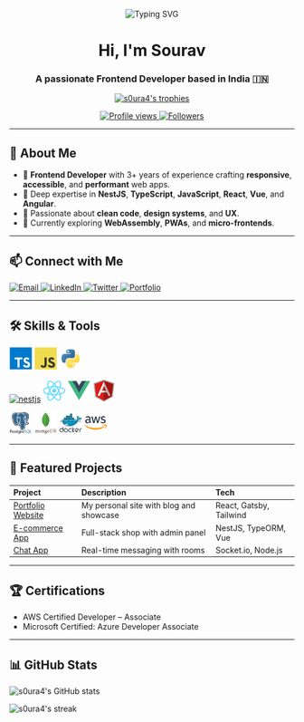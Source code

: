 <!-- Typing animation -->
<p align="center">
  <img src="https://readme-typing-svg.herokuapp.com?font=Fira+Code&size=24&pause=1000&color=F7AB1A&width=500&lines=Hi,+I'm+Sourav;Frontend+Developer;Welcome+to+my+profile" alt="Typing SVG" />
</p>

<!-- Title & Bio -->
<h1 align="center">Hi, I'm Sourav</h1>
<h3 align="center">A passionate Frontend Developer based in India 🇮🇳</h3>

<!-- Profile Trophies -->
<p align="center">
  <a href="https://github.com/ryo-ma/github-profile-trophy"><img src="https://github-profile-trophy.vercel.app/?username=s0ura4&theme=dark" alt="s0ura4's trophies" /></a>
</p>

<!-- Badges -->
<p align="center">
  <a href="https://komarev.com/ghpvc/?username=s0ura4">
    <img src="https://komarev.com/ghpvc/?username=s0ura4&color=blue" alt="Profile views" />
  </a>
  <a href="https://github.com/s0ura4?tab=followers">
    <img src="https://img.shields.io/github/followers/s0ura4?style=social" alt="Followers" />
  </a>
</p>

---

## 🔭 About Me
- 🔸 **Frontend Developer** with 3+ years of experience crafting **responsive**, **accessible**, and **performant** web apps.  
- 🔸 Deep expertise in **NestJS**, **TypeScript**, **JavaScript**, **React**, **Vue**, and **Angular**.  
- 🔸 Passionate about **clean code**, **design systems**, and **UX**.  
- 🔸 Currently exploring **WebAssembly**, **PWAs**, and **micro-frontends**.

---

## 📫 Connect with Me
<p align="left">
  <a href="mailto:souravtowork@gmail.com">
    <img src="https://img.shields.io/badge/Email-D14836?style=flat-square&logo=gmail&logoColor=white" alt="Email" />
  </a>
  <a href="https://www.linkedin.com/in/sourav-profile" target="_blank">
    <img src="https://img.shields.io/badge/LinkedIn-0A66C2?style=flat-square&logo=linkedin&logoColor=white" alt="LinkedIn" />
  </a>
  <a href="https://twitter.com/sourav" target="_blank">
    <img src="https://img.shields.io/badge/Twitter-1DA1F2?style=flat-square&logo=twitter&logoColor=white" alt="Twitter" />
  </a>
  <a href="https://sourav-portfolio.com" target="_blank">
    <img src="https://img.shields.io/badge/Portfolio-663399?style=flat-square&logo=netlify&logoColor=white" alt="Portfolio" />
  </a>
</p>

---

## 🛠️ Skills & Tools
<p align="left">
  <!-- Languages -->
  <a href="https://www.typescriptlang.org/" target="_blank"><img src="https://raw.githubusercontent.com/devicons/devicon/master/icons/typescript/typescript-original.svg" alt="ts" width="40" height="40"/></a>
  <a href="https://www.javascript.com/" target="_blank"><img src="https://raw.githubusercontent.com/devicons/devicon/master/icons/javascript/javascript-original.svg" alt="js" width="40" height="40"/></a>
  <a href="https://www.python.org/" target="_blank"><img src="https://raw.githubusercontent.com/devicons/devicon/master/icons/python/python-original.svg" alt="python" width="40" height="40"/></a>
  
  <!-- Frameworks & Libraries -->
  <a href="https://nestjs.com/" target="_blank"><img src="https://nestjs.com/img/logo_text.svg" alt="nestjs" width="40" height="40"/></a>
  <a href="https://reactjs.org/" target="_blank"><img src="https://raw.githubusercontent.com/devicons/devicon/master/icons/react/react-original.svg" alt="react" width="40" height="40"/></a>
  <a href="https://vuejs.org/" target="_blank"><img src="https://raw.githubusercontent.com/devicons/devicon/master/icons/vuejs/vuejs-original.svg" alt="vue" width="40" height="40"/></a>
  <a href="https://angular.io/" target="_blank"><img src="https://raw.githubusercontent.com/devicons/devicon/master/icons/angularjs/angularjs-original.svg" alt="angular" width="40" height="40"/></a>
  
  <!-- Databases & Infra -->
  <a href="https://www.postgresql.org/" target="_blank"><img src="https://raw.githubusercontent.com/devicons/devicon/master/icons/postgresql/postgresql-original-wordmark.svg" alt="postgresql" width="40" height="40"/></a>
  <a href="https://www.mongodb.com/" target="_blank"><img src="https://raw.githubusercontent.com/devicons/devicon/master/icons/mongodb/mongodb-original-wordmark.svg" alt="mongodb" width="40" height="40"/></a>
  <a href="https://www.docker.com/" target="_blank"><img src="https://raw.githubusercontent.com/devicons/devicon/master/icons/docker/docker-original-wordmark.svg" alt="docker" width="40" height="40"/></a>
  <a href="https://aws.amazon.com/" target="_blank"><img src="https://raw.githubusercontent.com/devicons/devicon/master/icons/amazonwebservices/amazonwebservices-original-wordmark.svg" alt="aws" width="40" height="40"/></a>
</p>

---

## 💼 Featured Projects
| Project | Description | Tech |
| :---    | :---------- | :--- |
| [Portfolio Website](https://sourav-portfolio.com) | My personal site with blog and showcase | React, Gatsby, Tailwind |
| [E-commerce App](https://github.com/s0ura4/ecommerce) | Full-stack shop with admin panel  | NestJS, TypeORM, Vue |
| [Chat App](https://github.com/s0ura4/chat-app) | Real-time messaging with rooms | Socket.io, Node.js |

---

## 🏆 Certifications
- AWS Certified Developer – Associate  
- Microsoft Certified: Azure Developer Associate  

---

## 📊 GitHub Stats
<p align="left">
  <img src="https://github-readme-stats.vercel.app/api?username=s0ura4&show_icons=true" alt="s0ura4's GitHub stats" />
</p>
<p align="left">
  <img src="https://github-readme-streak-stats.herokuapp.com/?user=s0ura4" alt="s0ura4's streak" />
</p>
